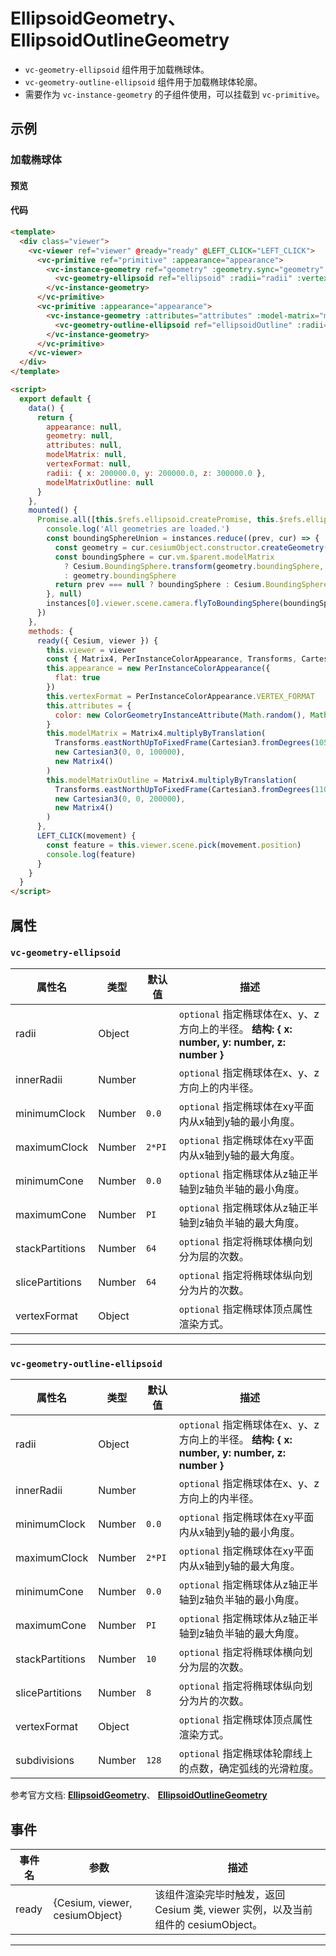 # EllipsoidGeometry、 EllipsoidOutlineGeometry

- `vc-geometry-ellipsoid` 组件用于加载椭球体。
- `vc-geometry-outline-ellipsoid` 组件用于加载椭球体轮廓。
- 需要作为 `vc-instance-geometry` 的子组件使用，可以挂载到 `vc-primitive`。

## 示例

### 加载椭球体

#### 预览

<doc-preview>
  <template>
    <div class="viewer">
      <vc-viewer ref="viewer" @ready="ready" @LEFT_CLICK="LEFT_CLICK">
        <vc-primitive ref="primitive" :appearance="appearance">
          <vc-instance-geometry ref="geometry" :geometry.sync="geometry" :attributes="attributes" :model-matrix="modelMatrix">
            <vc-geometry-ellipsoid ref="ellipsoid" :radii="radii" :vertex-format="vertexFormat"></vc-geometry-ellipsoid>
          </vc-instance-geometry>
        </vc-primitive>
        <vc-primitive :appearance="appearance">
          <vc-instance-geometry :attributes="attributes" :model-matrix="modelMatrixOutline">
            <vc-geometry-outline-ellipsoid ref="ellipsoidOutline" :radii="radii"></vc-geometry-outline-ellipsoid>
          </vc-instance-geometry>
        </vc-primitive>
      </vc-viewer>
    </div>
  </template>

  <script>
    export default {
      data() {
        return {
          appearance: null,
          geometry: null,
          attributes: null,
          modelMatrix: null,
          vertexFormat: null,
          radii: { x: 200000.0, y: 200000.0, z: 300000.0 },
          modelMatrixOutline: null
        }
      },
      mounted() {
        Promise.all([this.$refs.ellipsoid.createPromise, this.$refs.ellipsoidOutline.createPromise]).then((instances) => {
          console.log('All geometries are loaded.')
          const boundingSphereUnion = instances.reduce((prev, cur) => {
            const geometry = cur.cesiumObject.constructor.createGeometry(cur.cesiumObject)
            const boundingSphere = cur.vm.$parent.modelMatrix
              ? Cesium.BoundingSphere.transform(geometry.boundingSphere, cur.vm.$parent.modelMatrix)
              : geometry.boundingSphere
            return prev === null ? boundingSphere : Cesium.BoundingSphere.union(prev, boundingSphere)
          }, null)
          instances[0].viewer.scene.camera.flyToBoundingSphere(boundingSphereUnion)
        })
      },
      methods: {
        ready({ Cesium, viewer }) {
          this.viewer = viewer
          const { Matrix4, PerInstanceColorAppearance, Transforms, Cartesian3, ColorGeometryInstanceAttribute } = Cesium
          this.appearance = new PerInstanceColorAppearance({
            flat : true
          })
          this.vertexFormat = PerInstanceColorAppearance.VERTEX_FORMAT
          this.attributes = {
            color: new ColorGeometryInstanceAttribute(Math.random(), Math.random(), Math.random(), 0.5)
          }
          this.modelMatrix = Matrix4.multiplyByTranslation(
            Transforms.eastNorthUpToFixedFrame(Cartesian3.fromDegrees(105.0, 35.0)),
            new Cartesian3(0, 0, 100000),
            new Matrix4()
          )
          this.modelMatrixOutline = Matrix4.multiplyByTranslation(
            Transforms.eastNorthUpToFixedFrame(Cartesian3.fromDegrees(110.0, 35.0)),
            new Cartesian3(0, 0, 200000),
            new Matrix4()
          )
        },
        LEFT_CLICK(movement) {
          const feature = this.viewer.scene.pick(movement.position)
          console.log(feature)
        }
      }
    }
  </script>
</doc-preview>

#### 代码

```html
<template>
  <div class="viewer">
    <vc-viewer ref="viewer" @ready="ready" @LEFT_CLICK="LEFT_CLICK">
      <vc-primitive ref="primitive" :appearance="appearance">
        <vc-instance-geometry ref="geometry" :geometry.sync="geometry" :attributes="attributes" :model-matrix="modelMatrix">
          <vc-geometry-ellipsoid ref="ellipsoid" :radii="radii" :vertex-format="vertexFormat"></vc-geometry-ellipsoid>
        </vc-instance-geometry>
      </vc-primitive>
      <vc-primitive :appearance="appearance">
        <vc-instance-geometry :attributes="attributes" :model-matrix="modelMatrixOutline">
          <vc-geometry-outline-ellipsoid ref="ellipsoidOutline" :radii="radii"></vc-geometry-outline-ellipsoid>
        </vc-instance-geometry>
      </vc-primitive>
    </vc-viewer>
  </div>
</template>

<script>
  export default {
    data() {
      return {
        appearance: null,
        geometry: null,
        attributes: null,
        modelMatrix: null,
        vertexFormat: null,
        radii: { x: 200000.0, y: 200000.0, z: 300000.0 },
        modelMatrixOutline: null
      }
    },
    mounted() {
      Promise.all([this.$refs.ellipsoid.createPromise, this.$refs.ellipsoidOutline.createPromise]).then((instances) => {
        console.log('All geometries are loaded.')
        const boundingSphereUnion = instances.reduce((prev, cur) => {
          const geometry = cur.cesiumObject.constructor.createGeometry(cur.cesiumObject)
          const boundingSphere = cur.vm.$parent.modelMatrix
            ? Cesium.BoundingSphere.transform(geometry.boundingSphere, cur.vm.$parent.modelMatrix)
            : geometry.boundingSphere
          return prev === null ? boundingSphere : Cesium.BoundingSphere.union(prev, boundingSphere)
        }, null)
        instances[0].viewer.scene.camera.flyToBoundingSphere(boundingSphereUnion)
      })
    },
    methods: {
      ready({ Cesium, viewer }) {
        this.viewer = viewer
        const { Matrix4, PerInstanceColorAppearance, Transforms, Cartesian3, ColorGeometryInstanceAttribute } = Cesium
        this.appearance = new PerInstanceColorAppearance({
          flat: true
        })
        this.vertexFormat = PerInstanceColorAppearance.VERTEX_FORMAT
        this.attributes = {
          color: new ColorGeometryInstanceAttribute(Math.random(), Math.random(), Math.random(), 0.5)
        }
        this.modelMatrix = Matrix4.multiplyByTranslation(
          Transforms.eastNorthUpToFixedFrame(Cartesian3.fromDegrees(105.0, 35.0)),
          new Cartesian3(0, 0, 100000),
          new Matrix4()
        )
        this.modelMatrixOutline = Matrix4.multiplyByTranslation(
          Transforms.eastNorthUpToFixedFrame(Cartesian3.fromDegrees(110.0, 35.0)),
          new Cartesian3(0, 0, 200000),
          new Matrix4()
        )
      },
      LEFT_CLICK(movement) {
        const feature = this.viewer.scene.pick(movement.position)
        console.log(feature)
      }
    }
  }
</script>
```

## 属性

### `vc-geometry-ellipsoid`

<!-- prettier-ignore -->
| 属性名 | 类型 | 默认值 | 描述 |
| ---- | ---- | ------- | ----------- |
| radii | Object | | `optional` 指定椭球体在x、y、z方向上的半径。 **结构: { x: number, y: number, z: number }** |
| innerRadii | Number | | `optional` 指定椭球体在x、y、z方向上的内半径。|
| minimumClock | Number | `0.0` | `optional` 指定椭球体在xy平面内从x轴到y轴的最小角度。 |
| maximumClock | Number | `2*PI` | `optional` 指定椭球体在xy平面内从x轴到y轴的最大角度。 |
| minimumCone | Number | `0.0` | `optional` 指定椭球体从z轴正半轴到z轴负半轴的最小角度。 |
| maximumCone | Number | `PI` | `optional` 指定椭球体从z轴正半轴到z轴负半轴的最大角度。|
| stackPartitions | Number | `64` | `optional` 指定将椭球体横向划分为层的次数。|
| slicePartitions | Number | `64` | `optional` 指定将椭球体纵向划分为片的次数。|
| vertexFormat | Object |  | `optional` 指定椭球体顶点属性渲染方式。 |

---

### `vc-geometry-outline-ellipsoid`

<!-- prettier-ignore -->
| 属性名 | 类型 | 默认值 | 描述 |
| ---- | ---- | ------- | ----------- |
| radii | Object | | `optional` 指定椭球体在x、y、z方向上的半径。 **结构: { x: number, y: number, z: number }** |
| innerRadii | Number | | `optional` 指定椭球体在x、y、z方向上的内半径。|
| minimumClock | Number | `0.0` | `optional` 指定椭球体在xy平面内从x轴到y轴的最小角度。 |
| maximumClock | Number | `2*PI` | `optional` 指定椭球体在xy平面内从x轴到y轴的最大角度。 |
| minimumCone | Number | `0.0` | `optional` 指定椭球体从z轴正半轴到z轴负半轴的最小角度。 |
| maximumCone | Number | `PI` | `optional` 指定椭球体从z轴正半轴到z轴负半轴的最大角度。|
| stackPartitions | Number | `10` | `optional` 指定将椭球体横向划分为层的次数。|
| slicePartitions | Number | `8` | `optional` 指定将椭球体纵向划分为片的次数。|
| vertexFormat | Object |  | `optional` 指定椭球体顶点属性渲染方式。 |
| subdivisions | Number | `128` | `optional` 指定椭球体轮廓线上的点数，确定弧线的光滑粒度。|

参考官方文档: **[EllipsoidGeometry](https://cesium.com/docs/cesiumjs-ref-doc/EllipsoidGeometry.html)**、 **[EllipsoidOutlineGeometry](https://cesium.com/docs/cesiumjs-ref-doc/EllipsoidOutlineGeometry.html)**

## 事件

| 事件名 | 参数                           | 描述                                                                             |
| ------ | ------------------------------ | -------------------------------------------------------------------------------- |
| ready  | {Cesium, viewer, cesiumObject} | 该组件渲染完毕时触发，返回 Cesium 类, viewer 实例，以及当前组件的 cesiumObject。 |

---
